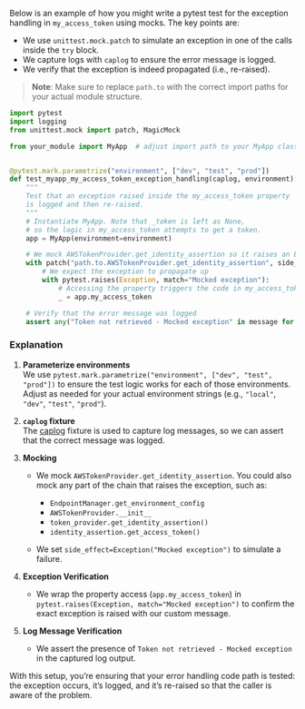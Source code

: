 Below is an example of how you might write a pytest test for the exception handling in `my_access_token` using mocks. The key points are:

- We use `unittest.mock.patch` to simulate an exception in one of the calls inside the `try` block.  
- We capture logs with `caplog` to ensure the error message is logged.  
- We verify that the exception is indeed propagated (i.e., re-raised).

> **Note**: Make sure to replace `path.to` with the correct import paths for your actual module structure.  

```python
import pytest
import logging
from unittest.mock import patch, MagicMock

from your_module import MyApp  # adjust import path to your MyApp class


@pytest.mark.parametrize("environment", ["dev", "test", "prod"])
def test_myapp_my_access_token_exception_handling(caplog, environment):
    """
    Test that an exception raised inside the my_access_token property
    is logged and then re-raised.
    """
    # Instantiate MyApp. Note that _token is left as None,
    # so the logic in my_access_token attempts to get a token.
    app = MyApp(environment=environment)

    # We mock AWSTokenProvider.get_identity_assertion so it raises an Exception
    with patch("path.to.AWSTokenProvider.get_identity_assertion", side_effect=Exception("Mocked exception")):
        # We expect the exception to propagate up
        with pytest.raises(Exception, match="Mocked exception"):
            # Accessing the property triggers the code in my_access_token
            _ = app.my_access_token

    # Verify that the error message was logged
    assert any("Token not retrieved - Mocked exception" in message for message in caplog.text.splitlines())
```

### Explanation

1. **Parameterize environments**  
   We use `pytest.mark.parametrize("environment", ["dev", "test", "prod"])` to ensure the test logic works for each of those environments. Adjust as needed for your actual environment strings (e.g., `"local"`, `"dev"`, `"test"`, `"prod"`).

2. **`caplog` fixture**  
   The [caplog](https://docs.pytest.org/en/stable/how-to/capture-logs.html#caplog-fixture) fixture is used to capture log messages, so we can assert that the correct message was logged.

3. **Mocking**  
   - We mock `AWSTokenProvider.get_identity_assertion`. You could also mock any part of the chain that raises the exception, such as:
     - `EndpointManager.get_environment_config`
     - `AWSTokenProvider.__init__`
     - `token_provider.get_identity_assertion()`
     - `identity_assertion.get_access_token()`

   - We set `side_effect=Exception("Mocked exception")` to simulate a failure.

4. **Exception Verification**  
   - We wrap the property access (`app.my_access_token`) in `pytest.raises(Exception, match="Mocked exception")` to confirm the exact exception is raised with our custom message.

5. **Log Message Verification**  
   - We assert the presence of `Token not retrieved - Mocked exception` in the captured log output.

With this setup, you’re ensuring that your error handling code path is tested: the exception occurs, it’s logged, and it’s re-raised so that the caller is aware of the problem.